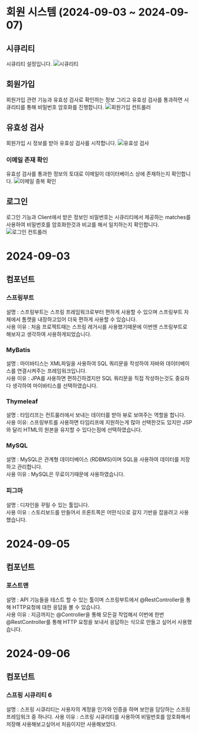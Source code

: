 # 회원 시스템 (2024-09-03 ~ 2024-09-07)

## 시큐리티
시큐리티 설정입니다.
![시큐리티](https://github.com/user-attachments/assets/db778d65-8498-4a82-8c8b-5ef2cc4ed811)

## 회원가입
회원가입 관련 기능과 유효성 검사로 확인하는 정보 그리고 유효성 검사를 통과하면 시큐리티를 통해 비밀번호 암호화를 진행합니다.
![회원가입 컨트롤러](https://github.com/user-attachments/assets/a4804e75-fea7-45ce-b7b1-3801ec902062)

## 유효성 검사
회원가입 시 정보를 받아 유효성 검사를 시작합니다.
![유효성 검사](https://github.com/user-attachments/assets/e7a056e1-6290-49e2-9609-1b1e899b4438)

### 이메일 존재 확인
유효성 검사를 통과한 정보의 토대로 이메일이 데이터베이스 상에 존재하는지 확인합니다.
![이메일 중복 확인](https://github.com/user-attachments/assets/142231ee-832d-4ccd-b949-4ae78bd7e8ab)

## 로그인
로그인 기능과 Client에서 받은 정보인 비밀번호는 시큐리티에서 제공하는 matches를 사용하여 비밀번호를 암호화한것과 비교를 해서 일치하는지 확인합니다.
![로그인 컨트롤러](https://github.com/user-attachments/assets/49a8756b-f84e-4b81-9182-699bc761c5b9)


# 2024-09-03
## 컴포넌트
### 스프링부트
설명 : 스프링부트는 스프링 프레임워크로부터 편하게 사용할 수 있으며 스프링부트 자체에서 톰캣을 내장하고있어 더욱 편하게 사용할 수 있습니다. <br>
사용 이유 : 처음 프로젝트때는 스프링 레거시를 사용했기때문에 이번엔 스프링부트로 해보자고 생각하여 사용하게되었습니다.
### MyBatis
설명 : 마이바티스는 XML파일을 사용하여 SQL 쿼리문을 작성하여 자바와 데이터베이스를 연결시켜주는 프레임워크입니다. <br>
사용 이유 : JPA를 사용하면 편하긴하겠지만 SQL 쿼리문을 직접 작성하는것도 중요하다 생각하여 마이바티스를 선택하였습니다.
### Thymeleaf
설명 : 타임리프는 컨트룰러에서 보내는 데이터를 받아 뷰로 보여주는 역할을 합니다. <br>
사용 이유: 스프링부트를 사용하면 타임리프에 지원하는게 많아 선택한것도 있지만 JSP와 달리 HTML의 원본을 유지할 수 있다는점에 선택하였습니다.
### MySQL
설명 : MySQL은 관계형 데이터베이스 (RDBMS)이며 SQL을 사용하여 데이터를 저장하고 관리합니다. <br>
사용 이유 : MySQL은 무료이기때문에 사용하였습니다.
### 피그마
설명 : 디자인을 꾸밀 수 있는 툴입니다. <br>
사용 이유 : 스토리보드를 만들어서 프론트쪽은 어떤식으로 갈지 기반을 잡을려고 사용했습니다.
# 2024-09-05
## 컴포넌트
### 포스트맨
설명 : API 기능들을 테스트 할 수 있는 툴이며 스프링부트에서 @RestController을 통해 HTTP요청에 대한 응답을 볼 수 있습니다. <br>
사용 이유 : 지금까지는 @Controller을 통해 모든걸 작업해서 이번에 한번 @RestController를 통해 HTTP 요청을 보내서 응답하는 식으로 만들고 싶어서 사용했습니다.
# 2024-09-06
## 컴포넌트
### 스프링 시큐리티 6
설명 : 스프링 시큐리티는 사용자의 계정을 인가와 인증을 하며 보안을 담당하는 스프링 프레임워크 중 하나다.
사용 이유 : 스프링 시큐리티를 사용하여 비밀번호를 암호화해서 저장해 사용해보고싶어서 처음이지만 사용해보았다.
